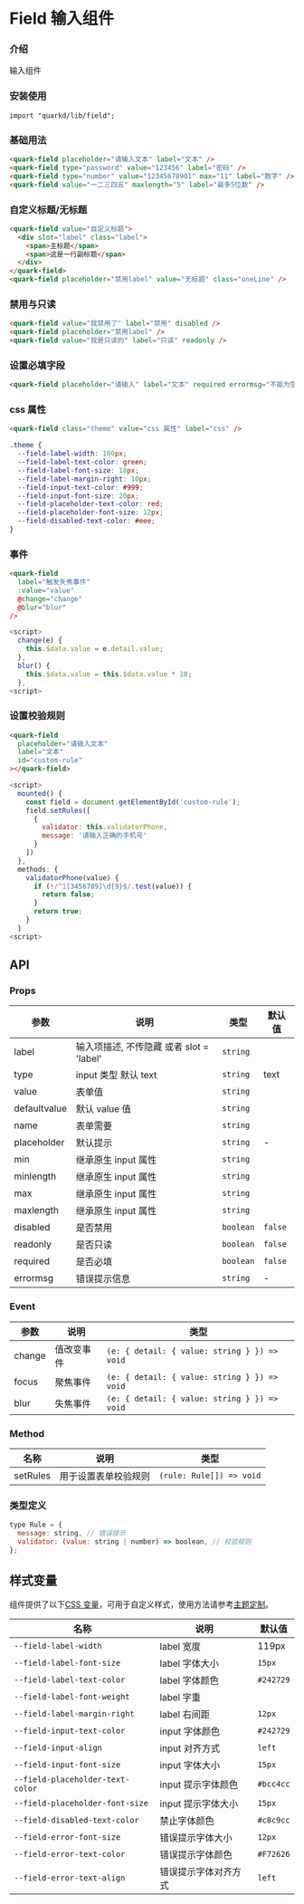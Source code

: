 # Field 输入组件

### 介绍

输入组件

### 安装使用

```tsx
import "quarkd/lib/field";
```

### 基础用法

```html
<quark-field placeholder="请输入文本" label="文本" />
<quark-field type="password" value="123456" label="密码" />
<quark-field type="number" value="12345678901" max="11" label="数字" />
<quark-field value="一二三四五" maxlength="5" label="最多5位数" />
```

### 自定义标题/无标题

```html
<quark-field value="自定义标题">
  <div slot="label" class="label">
    <span>主标题</span>
    <span>这是一行副标题</span>
  </div>
</quark-field>
<quark-field placeholder="禁用label" value="无标题" class="oneLine" />
```

### 禁用与只读

```html
<quark-field value="我禁用了" label="禁用" disabled />
<quark-field placeholder="禁用label" />
<quark-field value="我是只读的" label="只读" readonly />
```

### 设置必填字段

```html
<quark-field placeholder="请输入" label="文本" required errormsg="不能为空" />
```

### css 属性

```html
<quark-field class="theme" value="css 属性" label="css" />
```

```css
.theme {
  --field-label-width: 100px;
  --field-label-text-color: green;
  --field-label-font-size: 18px;
  --field-label-margin-right: 10px;
  --field-input-text-color: #999;
  --field-input-font-size: 20px;
  --field-placeholder-text-color: red;
  --field-placeholder-font-size: 12px;
  --field-disabled-text-color: #eee;
}
```

### 事件

```html
<quark-field
  label="触发失焦事件"
  :value="value"
  @change="change"
  @blur="blur"
/>
```

```js
<script>
  change(e) {
    this.$data.value = e.detail.value;
  },
  blur() {
    this.$data.value = this.$data.value * 10;
  },
<script>
```

### 设置校验规则

```html
<quark-field
  placeholder="请输入文本"
  label="文本"
  id="custom-rule"
></quark-field>
```

```js
<script>
  mounted() {
    const field = document.getElementById('custom-rule');
    field.setRules([
      {
        validator: this.validatorPhone,
        message: '请输入正确的手机号'
      }
    ])
  },
  methods: {
    validatorPhone(value) {
      if (!/^1[3456789]\d{9}$/.test(value)) {
        return false;
      }
      return true;
    }
  }
<script>
```

## API

### Props

| 参数         | 说明                                     | 类型      | 默认值  |
| ------------ | ---------------------------------------- | --------- | ------- |
| label        | 输入项描述, 不传隐藏 或者 slot = 'label' | `string`  |
| type         | input 类型 默认 text                     | `string`  | text    |
| value        | 表单值                                   | `string`  |         |
| defaultvalue | 默认 value 值                            | `string`  |         |
| name         | 表单需要                                 | `string`  |         |
| placeholder  | 默认提示                                 | `string`  | -       |
| min          | 继承原生 input 属性                      | `string`  |         |
| minlength    | 继承原生 input 属性                      | `string`  |         |
| max          | 继承原生 input 属性                      | `string`  |         |
| maxlength    | 继承原生 input 属性                      | `string`  |         |
| disabled     | 是否禁用                                 | `boolean` | `false` |
| readonly     | 是否只读                                 | `boolean` | `false` |
| required     | 是否必填                                 | `boolean` | `false` |
| errormsg     | 错误提示信息                             | `string`  | -       |

### Event

| 参数   | 说明       | 类型                                         |
| ------ | ---------- | -------------------------------------------- |
| change | 值改变事件 | `(e: { detail: { value: string } }) => void` |
| focus  | 聚焦事件   | `(e: { detail: { value: string } }) => void` |
| blur   | 失焦事件   | `(e: { detail: { value: string } }) => void` |

### Method

| 名称     | 说明                 | 类型                     |
| -------- | -------------------- | ------------------------ |
| setRules | 用于设置表单校验规则 | `(rule: Rule[]) => void` |

### 类型定义

```js
type Rule = {
  message: string, // 错误提示
  validator: (value: string | number) => boolean, // 校验规则
};
```

## 样式变量

组件提供了以下[CSS 变量](https://developer.mozilla.org/zh-CN/docs/Web/CSS/Using_CSS_custom_properties)，可用于自定义样式，使用方法请参考[主题定制](#/theme)。

| 名称                             | 说明                 | 默认值    |
| -------------------------------- | -------------------- | --------- |
| `--field-label-width`            | label 宽度           | 119px     |
| `--field-label-font-size`        | label 字体大小       | `15px`    |
| `--field-label-text-color`       | label 字体颜色       | `#242729` |
| `--field-label-font-weight`      | label 字重           |           |
| `--field-label-margin-right`     | label 右间距         | `12px`    |
| `--field-input-text-color`       | input 字体颜色       | `#242729` |
| `--field-input-align`            | input 对齐方式       | `left`    |
| `--field-input-font-size`        | input 字体大小       | `15px`    |
| `--field-placeholder-text-color` | input 提示字体颜色   | `#bcc4cc` |
| `--field-placeholder-font-size`  | input 提示字体大小   | `15px`    |
| `--field-disabled-text-color`    | 禁止字体颜色         | `#c8c9cc` |
| `--field-error-font-size`        | 错误提示字体大小     | `12px`    |
| `--field-error-text-color`       | 错误提示字体颜色     | `#F72626` |
| `--field-error-text-align`       | 错误提示字体对齐方式 | `left`    |
